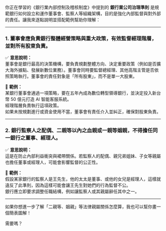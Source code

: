你正在學習的《銀行業內部控制及稽核制度》中提到的 **銀行業公司治理準則** 是規範銀行如何設立和運作董事會、監察人等組織架構，目的是強化內部監督與對外部的責任。讓我來逐點說明並搭配範例幫助你理解：

---

### 1. **董事會應負責銀行整體經營策略與重大政策，有效監督經理階層，並對所有股東負責。**

✅ **意思說明：**  
董事會是銀行最高的決策機構，要負責規劃整體方向、決定重要政策（例如是否擴大海外據點、發展新數位業務）。董事會同時要監督總經理、其他高階主管是否依照策略執行。董事會的責任對象是「所有股東」，而不是單一大股東。

📘 **範例：**  
某銀行董事會通過一項策略，要在五年內成為數位轉型領導銀行，並決定投入新台幣 50 億元打造 AI 智能客服系統。  
經理階層負責執行這項政策。  
如果未按規劃進行或資金使用不當，董事會有責任介入並糾正，確保對股東負責。

---

### 2. **銀行監察人之配偶、二親等以內之血親或一親等姻親，不得擔任同一銀行之董事、經理人。**

✅ **意思說明：**  
這是在防止內部利益衝突與裙帶關係。若監察人的配偶、親兄弟姐妹、子女等親屬也擔任董事或經理人，可能會影響監督的公正性。

📘 **範例：**  
假設某家銀行的監察人是王先生，他的太太是董事、或他的女兒是經理人，這樣就違反了此準則，因為這樣可能會讓王先生對她們的行為監督不公。  
銀行應立即要求調整任職結構，例如讓監察人或其親屬辭任其中之一。

---

如果你想進一步了解「二親等、姻親」等法律親屬關係怎麼算，我也可以幫你畫一個簡表圖解！

需要嗎？